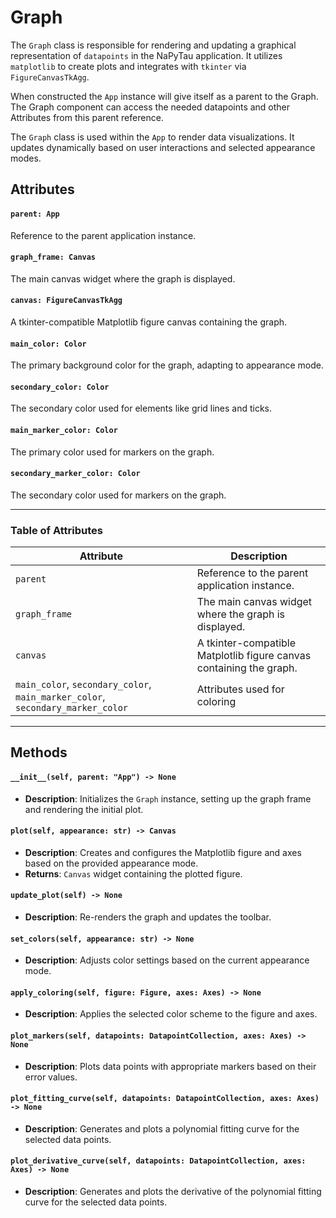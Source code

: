 # Graph

The `Graph` class is responsible for rendering and updating a graphical representation of `datapoints` in the NaPyTau application. It utilizes `matplotlib` to create plots and integrates with `tkinter` via `FigureCanvasTkAgg`.

When constructed the `App` instance will give itself as a parent to the Graph. The Graph component can access the needed datapoints and other Attributes from this parent reference.

The `Graph` class is used within the `App` to render data visualizations. It updates dynamically based on user interactions and selected appearance modes.


## Attributes

#### `parent: App`
Reference to the parent application instance.

#### `graph_frame: Canvas`
The main canvas widget where the graph is displayed.

#### `canvas: FigureCanvasTkAgg`
A tkinter-compatible Matplotlib figure canvas containing the graph.

#### `main_color: Color`
The primary background color for the graph, adapting to appearance mode.

#### `secondary_color: Color`
The secondary color used for elements like grid lines and ticks.

#### `main_marker_color: Color`
The primary color used for markers on the graph.

#### `secondary_marker_color: Color`
The secondary color used for markers on the graph.

---

### Table of Attributes

| Attribute                  |Description                                         |
|----------------------------|------------------------|
| `parent`                   | Reference to the parent application instance.             |
| `graph_frame`              | The main canvas widget where the graph is displayed.      |
| `canvas`                   | A tkinter-compatible Matplotlib figure canvas containing the graph. |
| `main_color`, `secondary_color`, `main_marker_color`, `secondary_marker_color`               | Attributes used for coloring

---

## Methods

#### `__init__(self, parent: "App") -> None`
- **Description**: Initializes the `Graph` instance, setting up the graph frame and rendering the initial plot.

#### `plot(self, appearance: str) -> Canvas`
- **Description**: Creates and configures the Matplotlib figure and axes based on the provided appearance mode.
- **Returns**: `Canvas` widget containing the plotted figure.

#### `update_plot(self) -> None`
- **Description**: Re-renders the graph and updates the toolbar.

#### `set_colors(self, appearance: str) -> None`
- **Description**: Adjusts color settings based on the current appearance mode.

#### `apply_coloring(self, figure: Figure, axes: Axes) -> None`
- **Description**: Applies the selected color scheme to the figure and axes.

#### `plot_markers(self, datapoints: DatapointCollection, axes: Axes) -> None`
- **Description**: Plots data points with appropriate markers based on their error values.

#### `plot_fitting_curve(self, datapoints: DatapointCollection, axes: Axes) -> None`
- **Description**: Generates and plots a polynomial fitting curve for the selected data points.

#### `plot_derivative_curve(self, datapoints: DatapointCollection, axes: Axes) -> None`
- **Description**: Generates and plots the derivative of the polynomial fitting curve for the selected data points.




